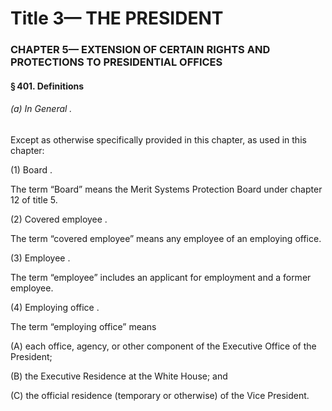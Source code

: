
# Title 3— THE PRESIDENT
### CHAPTER 5— EXTENSION OF CERTAIN RIGHTS AND PROTECTIONS TO PRESIDENTIAL OFFICES
#### § 401. Definitions
###### (a) In General .

Except as otherwise specifically provided in this chapter, as used in this chapter:

(1) Board .

The term “Board” means the Merit Systems Protection Board under chapter 12 of title 5.

(2) Covered employee .

The term “covered employee” means any employee of an employing office.

(3) Employee .

The term “employee” includes an applicant for employment and a former employee.

(4) Employing office .

The term “employing office” means

(A) each office, agency, or other component of the Executive Office of the President;

(B) the Executive Residence at the White House; and

(C) the official residence (temporary or otherwise) of the Vice President.
